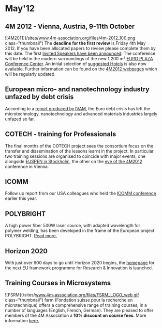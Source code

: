 # May'12

<!--break-->
## 4M 2012 - Vienna, Austria, 9-11th October


![4M2011](/sites/www.4m-association.org/files/4m-2012_100.png class="thumbnail")
The **deadline for the first review** is Friday 4th May 2012. If you have been allocated papers to review please complete them by this date. The first [Invited Speakers have been announced](/content/Invited-Speakers-4M2012). The conference will be held in the modern surroundings of the new 1,200 m² [EURO PLAZA Conference Center](http://www.europlaza.at/jart/prj3/euro_pl/website.jart?rel=en&content-id=1155914559700&reserve-mode=active). An initial selection of [suggested Hotels](http://www.4m-association.org/content/Hotels-Accommodation) is also now available. Further information can be found on the [4M2012 webpages](/conference/2012) which will be regularly updated. 
  
## European micro- and nanotechnology industry unfazed by debt crisis

According to a [report produced by IVAM](/content/European-micro-and-nanotechnology-industry-unfazed-debt-crisis), the Euro debt crisis has left the microtechnology, nanotechnology and advanced materials industries largely unfazed so far.     
  
## COTECH - training for Professionals

The final months of the COTECH project sees the consortium focus on the transfer and dissemination of the lessons learnt in the project. In particular two training sessions are organised to coincide with major events, one alongside [EUSPEN in Stockholm](/event/Training-Professionals-No2), the other on the [eve of the 4M2012](/event/Training-Professionals) conference in Vienna.    
    
## ICOMM

Follow up report from our USA colleagues who held the [ICOMM conference](http://www.micromanufacturing.com/content/icomm-growing-achieving-balanced-global-interest) earlier this year. 
 
## POLYBRIGHT

A high power fiber 500W laser source, with adapted wavelength for polymer welding, has been developed in the frame of the European project POLYBRIGHT. [Read more.](/content/New-laser-source-adapted-polymer-welding-developed-POLYBRIGHT-project)  
  
## Horizon 2020

With just over 600 days to go until Horizon 2020 begins, the [homepage](http://ec.europa.eu/research/horizon2020/index_en.cfm?pg=home&video=none 
) for the next EU framework programme for Research & Innovation is launched. 

  
## Training Courses in Microsystems

![FSRM](/sites/www.4m-association.org/files/FSRM_LOGO_web.gif class="thumbnail")
fsrm (Fondation suisse pour la recherche en microtechnique) offers a comprehensive range of training courses, in a number of languages (English, French, German). They are pleased to offer members of the 4M Association a <b>10% discount on course fees.</b> More information [here.](/content/fsrm-training-courses)